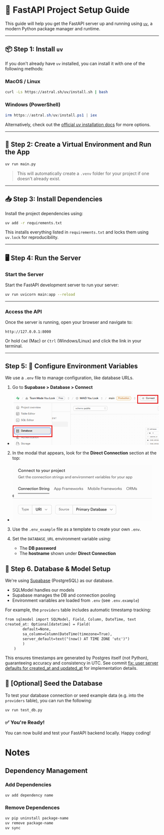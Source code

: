 # 🚀 FastAPI Project Setup Guide

This guide will help you get the FastAPI server up and running using [`uv`](https://github.com/astral-sh/uv), a modern Python package manager and runtime.

---

## 📦 Step 1: Install `uv`

If you don't already have `uv` installed, you can install it with one of the following methods:

### MacOS / Linux

```bash
curl -Ls https://astral.sh/uv/install.sh | bash
```

### Windows (PowerShell)

```powershell
irm https://astral.sh/uv/install.ps1 | iex
```

Alternatively, check out the [official uv installation docs](https://github.com/astral-sh/uv#installation) for more options.

---

## 🧪 Step 2: Create a Virtual Environment and Run the App

```bash
uv run main.py
```

> This will automatically create a `.venv` folder for your project if one doesn't already exist.

---

## 📥 Step 3: Install Dependencies

Install the project dependencies using:

```bash
uv add -r requirements.txt
```

This installs everything listed in `requirements.txt` and locks them using `uv.lock` for reproducibility.

---

## 🖥️ Step 4: Run the Server
### Start the Server
Start the FastAPI development server to run your server:

```bash
uv run uvicorn main:app --reload
```

---

### Access the API 
Once the server is running, open your browser and navigate to:

```
http://127.0.0.1:8000
```

Or hold `Cmd` (Mac) or `Ctrl` (Windows/Linux) and click the link in your terminal.

---

## Step 5: 🔐 Configure Environment Variables

We use a `.env` file to manage configuration, like database URLs.
1. Go to **Supabase > Database > Connect**
  * ![img.png](img.png)

2. In the modal that appears, look for the **Direct Connection** section at the top:
  * ![img_1.png](img_1.png)

3. Use the `.env_example` file as a template to create your own `.env`.

4. Set the `DATABASE_URL` environment variable using:
    - The **DB password**
    - The **hostname** shown under **Direct Connection**

## 🧱 Step 6. Database & Model Setup

We're using [Supabase](https://supabase.com/) (PostgreSQL) as our database.

- SQLModel handles our models
- Supabase manages the DB and connection pooling
- Environment variables are loaded from `.env` (see `.env.example`)

For example, the `providers` table includes automatic timestamp tracking:

```
from sqlmodel import SQLModel, Field, Column, DateTime, text
created_at: Optional[datetime] = Field(
        default=None,
        sa_column=Column(DateTime(timezone=True),
        server_default=text("(now() AT TIME ZONE 'utc')")
        )
    )
```
This ensures timestamps are generated by Postgres itself (not Python), guaranteeing accuracy and consistency in UTC. See commit [fix: user server defaults for created_at and updated_at](https://github.com/dsd-cohort-team-corgi/backend/pull/18/commits/7f8b3211a259705534fdfaba86f0591c07e0caee) for implementation details.

## 🧪 [Optional] Seed the Database
To test your database connection or seed example data (e.g. into the `providers` table), you can run the following:

```
uv run test_db.py
```

### ✅ You're Ready!

You can now build and test your FastAPI backend locally. Happy coding!


# Notes

## Dependency Management

### Add Dependencies
```
uv add dependency name
```
### Remove Dependences
```
uv pip uninstall package-name
uv remove package-name
uv sync
```